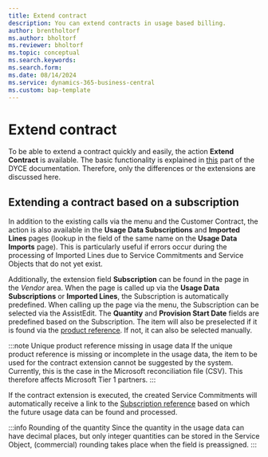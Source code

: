 ```yaml
---
title: Extend contract 
description: You can extend contracts in usage based billing.
author: brentholtorf
ms.author: bholtorf
ms.reviewer: bholtorf
ms.topic: conceptual
ms.search.keywords: 
ms.search.form: 
ms.date: 08/14/2024
ms.service: dynamics-365-business-central
ms.custom: bap-template
---
```

# Extend contract

To be able to extend a contract quickly and easily, the action **Extend Contract** is available. The basic functionality is explained in [this](/docs/srb/working-with-contracts/customer-contracts.md#extend-contract) part of the DYCE documentation. Therefore, only the differences or the extensions are discussed here.


## Extending a contract based on a subscription
In addition to the existing calls via the menu and the Customer Contract, the action is also available in the **Usage Data Subscriptions** and **Imported Lines** pages (lookup in the field of the same name on the **Usage Data Imports** page). This is particularly useful if errors occur during the processing of Imported Lines due to Service Commitments and Service Objects that do not yet exist.

Additionally, the extension field **Subscription** can be found in the page in the *Vendor* area. When the page is called up via the **Usage Data Subscriptions** or **Imported Lines**, the Subscription is automatically predefined. When calling up the page via the menu, the Subscription can be selected via the AssistEdit. The **Quantity** and **Provision Start Date** fields are predefined based on the Subscription. The item will also be preselected if it is found via the [product reference](/docs/ubb/masterdata/references.md#references-for-products). If not, it can also be selected manually.

:::note Unique product reference missing in usage data
If the unique product reference is missing or incomplete in the usage data, the item to be used for the contract extension cannot be suggested by the system. Currently, this is the case in the Microsoft reconciliation file (CSV). This therefore affects Microsoft Tier 1 partners.
:::

If the contract extension is executed, the created Service Commitments will automatically receive a link to the [Subscription reference](/docs/ubb/masterdata/references.md#references-for-subscriptions) based on which the future usage data can be found and processed.

:::info Rounding of the quantity
Since the quantity in the usage data can have decimal places, but only integer quantities can be stored in the Service Object, (commercial) rounding takes place when the field is preassigned.
:::